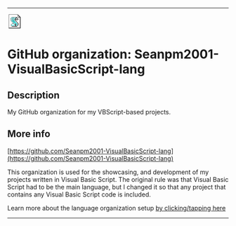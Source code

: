 
***

![VBSccript_file_format_icon.png failed to load. The file may be missing or corrupt. Check the file path for errors first.](/AdditionalInfo/1/Seanpm2001-VisualBasicScript-lang/VBSccript_file_format_icon.png)

# GitHub organization: Seanpm2001-VisualBasicScript-lang

## Description

My GitHub organization for my VBScript-based projects.

## More info

[https://github.com/Seanpm2001-VisualBasicScript-lang](https://github.com/Seanpm2001-VisualBasicScript-lang)

This organization is used for the showcasing, and development of my projects written in Visual Basic Script. The original rule was that Visual Basic Script had to be the main language, but I changed it so that any project that contains any Visual Basic Script code is included.

Learn more about the language organization setup [by clicking/tapping here](/AdditionalInfo/LanguageOrgs/README.md)

***

